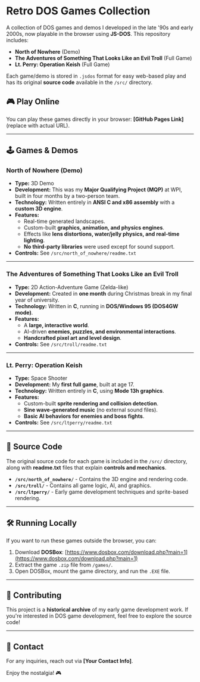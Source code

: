 # Retro DOS Games Collection

A collection of DOS games and demos I developed in the late '90s and early 2000s, now playable in the browser using **JS-DOS**. This repository includes:

- **North of Nowhere** (Demo)
- **The Adventures of Something That Looks Like an Evil Troll** (Full Game)
- **Lt. Perry: Operation Keish** (Full Game)

Each game/demo is stored in `.jsdos` format for easy web-based play and has its original **source code** available in the `/src/` directory.

## 🎮 Play Online
You can play these games directly in your browser: **[GitHub Pages Link]** (replace with actual URL).

---

## 🕹 Games & Demos

### **North of Nowhere (Demo)**
- **Type:** 3D Demo
- **Development:** This was my **Major Qualifying Project (MQP)** at WPI, built in four months by a two-person team.
- **Technology:** Written entirely in **ANSI C and x86 assembly** with a **custom 3D engine**.
- **Features:**
  - Real-time generated landscapes.
  - Custom-built **graphics, animation, and physics engines**.
  - Effects like **lens distortions, water/jelly physics, and real-time lighting**.
  - **No third-party libraries** were used except for sound support.
- **Controls:** See `/src/north_of_nowhere/readme.txt`

---

### **The Adventures of Something That Looks Like an Evil Troll**
- **Type:** 2D Action-Adventure Game (Zelda-like)
- **Development:** Created in **one month** during Christmas break in my final year of university.
- **Technology:** Written in **C**, running in **DOS/Windows 95 (DOS4GW mode)**.
- **Features:**
  - A **large, interactive world**.
  - AI-driven **enemies, puzzles, and environmental interactions**.
  - **Handcrafted pixel art and level design**.
- **Controls:** See `/src/troll/readme.txt`

---

### **Lt. Perry: Operation Keish**
- **Type:** Space Shooter
- **Development:** My **first full game**, built at age 17.
- **Technology:** Written entirely in **C**, using **Mode 13h graphics**.
- **Features:**
  - Custom-built **sprite rendering and collision detection**.
  - **Sine wave-generated music** (no external sound files).
  - **Basic AI behaviors for enemies and boss fights**.
- **Controls:** See `/src/ltperry/readme.txt`

---

## 📜 Source Code
The original source code for each game is included in the `/src/` directory, along with **readme.txt** files that explain **controls and mechanics**.

- **`/src/north_of_nowhere/`** - Contains the 3D engine and rendering code.
- **`/src/troll/`** - Contains all game logic, AI, and graphics.
- **`/src/ltperry/`** - Early game development techniques and sprite-based rendering.

---

## 🛠 Running Locally
If you want to run these games outside the browser, you can:
1. Download **DOSBox**: [https://www.dosbox.com/download.php?main=1](https://www.dosbox.com/download.php?main=1)
2. Extract the game `.zip` file from `/games/`.
3. Open DOSBox, mount the game directory, and run the `.EXE` file.

---

## 📢 Contributing
This project is a **historical archive** of my early game development work. If you're interested in DOS game development, feel free to explore the source code!

---

## 📧 Contact
For any inquiries, reach out via **[Your Contact Info]**.

Enjoy the nostalgia! 🎮

